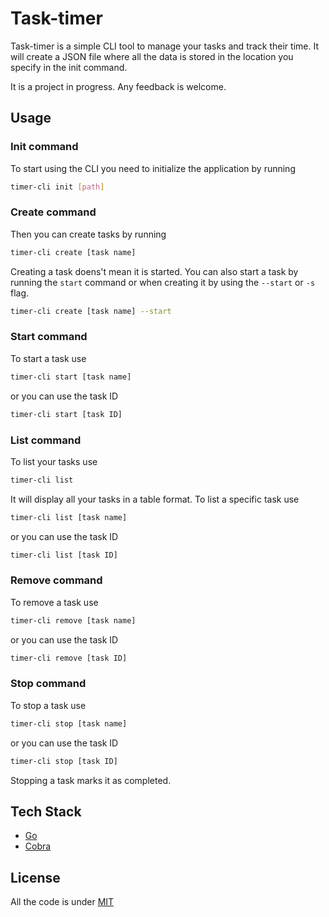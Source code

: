 # Task-timer

Task-timer is a simple CLI tool to manage your tasks and track their time.
It will create a JSON file where all the data is stored in the location you specify in the init command.

It is a project in progress. Any feedback is welcome.

## Usage

### Init command
To start using the CLI you need to initialize the application by running 
```bash
timer-cli init [path]
```

### Create command
Then you can create tasks by running 
```bash
timer-cli create [task name]
```
Creating a task doens't mean it is started.
You can also start a task by running the `start` command or when creating it by using the `--start` or `-s` flag.
```bash
timer-cli create [task name] --start
```

### Start command
To start a task use 
```bash
timer-cli start [task name]
```

or you can use the task ID
```bash
timer-cli start [task ID]
```


### List command
To list your tasks use 
```bash
timer-cli list
```
It will display all your tasks in a table format.
To list a specific task use 
```bash
timer-cli list [task name]
```

or you can use the task ID
```bash
timer-cli list [task ID]
```

### Remove command
To remove a task use 
```bash
timer-cli remove [task name]
```

or you can use the task ID
```bash
timer-cli remove [task ID]
```

### Stop command
To stop a task use 
```bash
timer-cli stop [task name]
```
or you can use the task ID
```bash
timer-cli stop [task ID]
```
Stopping a task marks it as completed.


## Tech Stack

- [Go](https://go.dev/)
- [Cobra](https://github.com/spf13/cobra)

## License

All the code is under [MIT](https://github.com/LeanMendez/time-tracker/blob/main/LICENSE)
